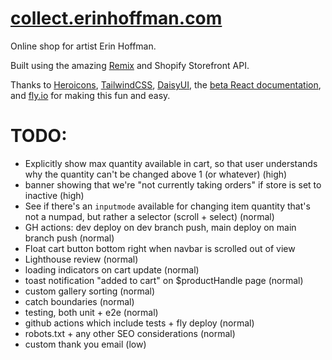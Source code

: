 # [collect.erinhoffman.com](https://collect.erinhoffman.com)

Online shop for artist Erin Hoffman.

Built using the amazing [Remix](https://remix.run) and Shopify Storefront API.

Thanks to [Heroicons](https://heroicons.com/), [TailwindCSS](https://tailwindcss.com/), [DaisyUI](daisyui.com/), the [beta React documentation](https://beta.reactjs.org/), and [fly.io](https://fly.io) for making this fun and easy.

# TODO:
- Explicitly show max quantity available in cart, so that user understands why the quantity can't be changed above 1 (or whatever) (high)
- banner showing that we're "not currently taking orders" if store is set to inactive (high)
- See if there's an `inputmode` available for changing item quantity that's not a numpad, but rather a selector (scroll + select) (normal)
- GH actions: dev deploy on dev branch push, main deploy on main branch push (normal)
- Float cart button bottom right when navbar is scrolled out of view
- Lighthouse review (normal)
- loading indicators on cart update (normal)
- toast notification "added to cart" on $productHandle page (normal)
- custom gallery sorting (normal)
- catch boundaries (normal)
- testing, both unit + e2e (normal)
- github actions which include tests + fly deploy (normal)
- robots.txt + any other SEO considerations (normal)
- custom thank you email (low)
